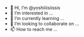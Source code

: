 - 👋 Hi, I’m @yoshiiiisiissis
- 👀 I’m interested in ...
- 🌱 I’m currently learning ...
- 💞️ I’m looking to collaborate on ...
- 📫 How to reach me ...

<!---
yoshiiiisiissis/yoshiiiisiissis is a ✨ special ✨ repository because its `README.md` (this file) appears on your GitHub profile.
You can click the Preview link to take a look at your changes.
--->
